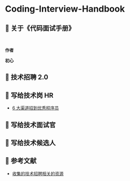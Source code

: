 # Coding-Interview-Handbook


## 📖 关于《代码面试手册》


<br>

**作者**



**初心**




## 📌 技术招聘 2.0



## 📌 写给技术岗 HR

- [6 大渠道招到优秀程序员](写给技术岗HR/6大渠道招到优秀程序员.md)


## 📌 写给技术面试官


## 📌 写给技术候选人


## 📌 参考文献


- [收集的技术招聘相关的资源](参考文献/收集的技术招聘相关的资源.md)
